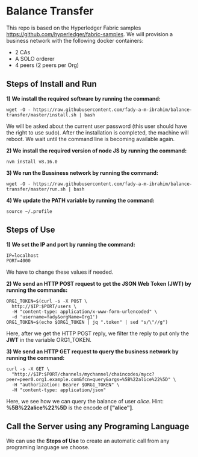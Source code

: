Balance Transfer
================


This repo is based on the Hyperledger Fabric samples https://github.com/hyperledger/fabric-samples.
We will provision a business network with the following docker containers:
- 2 CAs
- A SOLO orderer
- 4 peers (2 peers per Org)


Steps of Install and Run 
-----

**1) We install the required software by running the command:**
```
wget -O - https://raw.githubusercontent.com/fady-a-m-ibrahim/balance-transfer/master/install.sh | bash
```
We will be asked about the current user password (this user should have the right to use sudo).
After the installation is completed, the machine will reboot. We wait until the command line is becoming available again.

**2) We install the required version of node JS by running the command:**
```
nvm install v8.16.0
```

**3) We run the Bussiness network by running the command:**
```
wget -O - https://raw.githubusercontent.com/fady-a-m-ibrahim/balance-transfer/master/run.sh | bash
```

**4) We update the PATH variable by running the command:**
```
source ~/.profile
```


Steps of Use
-----

**1) We set the IP and port by running the command:**
```
IP=localhost
PORT=4000
```
We have to change these values if needed. 

**2) We send an HTTP POST request to get the JSON Web Token (JWT) by running the commands:**
```
ORG1_TOKEN=$(curl -s -X POST \
  http://$IP:$PORT/users \
  -H "content-type: application/x-www-form-urlencoded" \
  -d 'username=fady&orgName=Org1')
ORG1_TOKEN=$(echo $ORG1_TOKEN | jq ".token" | sed "s/\"//g")
```
Here, after we get the HTTP POST reply, we filter the reply to put only the **JWT** in the variable ORG1_TOKEN.

**3) We send an HTTP GET request to query the business network by running the command:**
```
curl -s -X GET \
  "http://$IP:$PORT/channels/mychannel/chaincodes/mycc?peer=peer0.org1.example.com&fcn=query&args=%5B%22alice%22%5D" \
  -H "authorization: Bearer $ORG1_TOKEN" \
  -H "content-type: application/json"
```
Here, we see how we can query the balance of user *alice*.
Hint: **%5B%22alice%22%5D** is the encode of **["alice"]**.

Call the Server using any Programing Language
-----
We can use the **Steps of Use** to create an automatic call from any programing language we choose.
